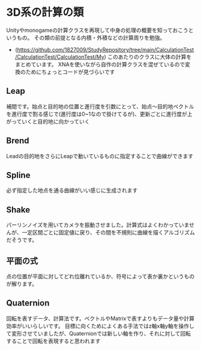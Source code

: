 # 3D系の計算の類
Unityやmonogameの計算クラスを再現して中身の処理の概要を知っておこうというもの。
その類の前提となる内積・外積などの計算周りを勉強。
- (https://github.com/1827009/StudyRepository/tree/main/CalculationTest/CalculationTest/CalculationTest/My)
このあたりのクラスに大体の計算をまとめています。
XNAを使いながら自作の計算クラスを混ぜているので変換のためにちょっとコードが見づらいです

## Leap
補間です。始点と目的地の位置と進行度を引数にとって、始点～目的地ベクトルを進行度で割る感じで(進行度は0~1なので掛けてるが)、更新ごとに進行度が上がっていくと目的地に向かっていく

## Brend
Leadの目的地をさらにLeapで動いているものに指定することで曲線ができます

## Spline
必ず指定した地点を通る曲線がいい感じに生成されます

## Shake
パーリンノイズを用いてカメラを振動させました。計算式はよくわかっていませんが、一定区間ごとに固定値に戻り、その間を不規則に曲線を描くアルゴリズムだそうです。

## 平面の式
点の位置が平面に対してどれ位離れているか、符号によって表か裏かというものが解ります。

## Quaternion
回転を表すデータ、計算法です。ベクトルやMatrixで表すよりもデータ量や計算効率がいいらしいです。
目標に向くためによくある手法ではz軸x軸y軸を操作して変形させていましたが、Quaternionでは新しい軸を作り、それに対して回転することで回転を表現すると思われます